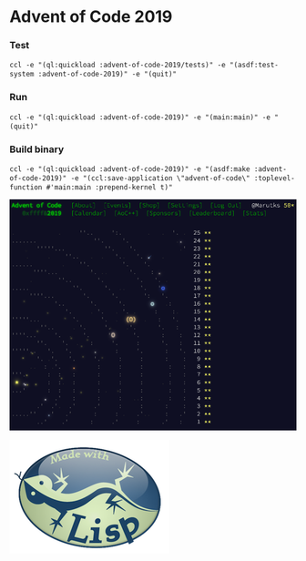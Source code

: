 # Advent of Code 2019

### Test

    ccl -e "(ql:quickload :advent-of-code-2019/tests)" -e "(asdf:test-system :advent-of-code-2019)" -e "(quit)"

### Run

	ccl -e "(ql:quickload :advent-of-code-2019)" -e "(main:main)" -e "(quit)"

### Build binary

	ccl -e "(ql:quickload :advent-of-code-2019)" -e "(asdf:make :advent-of-code-2019)" -e "(ccl:save-application \"advent-of-code\" :toplevel-function #'main:main :prepend-kernel t)"


![Alt text](./aoc2019.png?raw=true "AOC 2019")

![Alt text](./made-with-lisp.png?raw=true "made with lisp")
